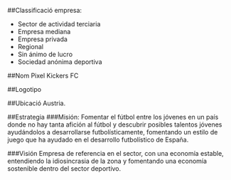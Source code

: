 ##Classificació empresa: 
- Sector de actividad terciaria
- Empresa mediana
- Empresa privada
- Regional
- Sin ánimo de lucro
- Sociedad anónima deportiva

##Nom
Pixel Kickers FC


##Logotipo

##Ubicació
Austria. 

##Estrategia
###Misión:
Fomentar el fútbol entre los jóvenes en un país donde no hay tanta afición al fútbol y descubrir posibles talentos jóvenes ayudándolos  a desarrollarse futbolísticamente, fomentando un estilo de juego que ha ayudado en el desarrollo futbolístico de España.

###Visión
Empresa de referencia en el sector, con una economía estable, entendiendo la idiosincrasia de la zona y fomentando una economía sostenible dentro del sector deportivo. 
